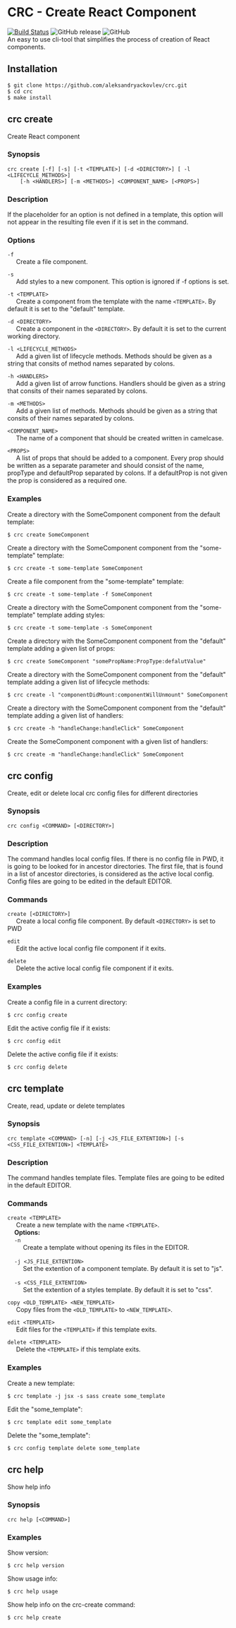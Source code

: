  # CRC - Create React Component
[![Build Status](https://travis-ci.org/aleksandryackovlev/crc.svg?branch=master)](https://travis-ci.org/aleksandryackovlev/crc) ![GitHub release](https://img.shields.io/github/release/aleksandryackovlev/crc.svg) ![GitHub](https://img.shields.io/github/license/aleksandryackovlev/crc.svg)  
An easy to use cli-tool that simplifies the process of creation of React components.
  
  
## Installation
```shell
$ git clone https://github.com/aleksandryackovlev/crc.git
$ cd crc
$ make install
```
  
   
## crc create
Create React component
### Synopsis
```shell
crc create [-f] [-s] [-t <TEMPLATE>] [-d <DIRECTORY>] [ -l <LIFECYCLE_METHODS>]
    [-h <HANDLERS>] [-m <METHODS>] <COMPONENT_NAME> [<PROPS>]
```
### Description
If the placeholder for an option is not defined in a template, this option will not appear in the resulting file even if it is set in the command.
### Options
`-f`  
&nbsp;&nbsp;&nbsp;&nbsp; Create a file component.

`-s`  
&nbsp;&nbsp;&nbsp;&nbsp; Add styles to a new component. This option is ignored if -f options is set.

`-t <TEMPLATE>`  
&nbsp;&nbsp;&nbsp;&nbsp; Create a component from the template with the name `<TEMPLATE>`. By default it is set to the "default" template.

`-d <DIRECTORY>`  
&nbsp;&nbsp;&nbsp;&nbsp; Create a component in the `<DIRECTORY>`. By default it is set to the current working directory.

`-l <LIFECYCLE_METHODS>`  
&nbsp;&nbsp;&nbsp;&nbsp; Add a given list of lifecycle methods. Methods should be given as a string that consits of method names separated by colons.

`-h <HANDLERS>`  
&nbsp;&nbsp;&nbsp;&nbsp; Add a given list of arrow functions. Handlers should be given as a string that consits of their names separated by colons.

`-m <METHODS>`  
&nbsp;&nbsp;&nbsp;&nbsp; Add a given list of methods. Methods should be given as a string that consits of their names separated by colons.

`<COMPONENT_NAME>`  
&nbsp;&nbsp;&nbsp;&nbsp; The name of a component that should be created written in camelcase.

`<PROPS>`  
&nbsp;&nbsp;&nbsp;&nbsp; A list of props that should be added to a component. Every prop should be written as a separate parameter and should consist of the name, propType and defaultProp separated by colons. If a defaultProp is not given the prop is considered as a required one.

### Examples
Create a directory with the SomeComponent component from the default template:
```shell
$ crc create SomeComponent
```
Create a directory with the SomeComponent component from the "some-template" template:
```shell
$ crc create -t some-template SomeComponent
```
Create a file component from the "some-template" template:
```shell
$ crc create -t some-template -f SomeComponent
```
Create a directory with the SomeComponent component from the "some-template" template adding styles:
```shell
$ crc create -t some-template -s SomeComponent
```
Create a directory with the SomeComponent component from the "default" template adding a given list of props:
```shell
$ crc create SomeComponent "somePropName:PropType:defalutValue"
```
Create a directory with the SomeComponent component from the "default" template adding a given list of lifecycle methods:
```shell
$ crc create -l "componentDidMount:componentWillUnmount" SomeComponent
```
Create a directory with the SomeComponent component from the "default" template adding a given list of handlers:
```shell
$ crc create -h "handleChange:handleClick" SomeComponent
```
Create the SomeComponent component with a given list of handlers:
```shell
$ crc create -m "handleChange:handleClick" SomeComponent
```
  
  
## crc config
Create, edit or delete local crc config files for different directories

### Synopsis
```shell
crc config <COMMAND> [<DIRECTORY>]
```
### Description
The command handles local config files. If there is no config file in PWD, it is going to be looked for in ancestor directories. The first file, that is found in a list of ancestor directories, is considered as the active local config. Config files are going to be edited in the default EDITOR.

### Commands
`create [<DIRECTORY>]`  
&nbsp;&nbsp;&nbsp;&nbsp; Create a local config file component. By default `<DIRECTORY>` is set to PWD

`edit`  
&nbsp;&nbsp;&nbsp;&nbsp; Edit the active local config file component if it exits.

`delete`  
&nbsp;&nbsp;&nbsp;&nbsp; Delete the active local config file component if it exits.

### Examples
Create a config file in a current directory:
```shell
$ crc config create 
```

Edit the active config file if it exists:
```shell
$ crc config edit 
```

Delete the active config file if it exists:
```shell
$ crc config delete 
```
  
  
## crc template
Create, read, update or delete templates

### Synopsis
```shell
crc template <COMMAND> [-n] [-j <JS_FILE_EXTENTION>] [-s <CSS_FILE_EXTENTION>] <TEMPLATE>
```
### Description
The command handles template files. Template files are going to be edited in the default EDITOR.

### Commands
`create <TEMPLATE>`  
&nbsp;&nbsp;&nbsp;&nbsp; Create a new template with the name `<TEMPLATE>`.  
&nbsp;&nbsp;&nbsp;&nbsp;**Options:**  
&nbsp;&nbsp;&nbsp;&nbsp;`-n`  
&nbsp;&nbsp;&nbsp;&nbsp;&nbsp;&nbsp;&nbsp;&nbsp; Create a template without opening its files in the EDITOR.

&nbsp;&nbsp;&nbsp;&nbsp;`-j <JS_FILE_EXTENTION>`  
&nbsp;&nbsp;&nbsp;&nbsp;&nbsp;&nbsp;&nbsp;&nbsp; Set the extention of a component template. By default it is set to "js".

&nbsp;&nbsp;&nbsp;&nbsp;`-s <CSS_FILE_EXTENTION>`  
&nbsp;&nbsp;&nbsp;&nbsp;&nbsp;&nbsp;&nbsp;&nbsp; Set the extention of a styles template. By default it is set to "css".

`copy <OLD_TEMPLATE> <NEW_TEMPLATE>`  
&nbsp;&nbsp;&nbsp;&nbsp; Copy files from the `<OLD_TEMPLATE>` to `<NEW_TEMPLATE>`.

`edit <TEMPLATE>`  
&nbsp;&nbsp;&nbsp;&nbsp; Edit files for the `<TEMPLATE>` if this template exits.

`delete <TEMPLATE>`  
&nbsp;&nbsp;&nbsp;&nbsp; Delete the `<TEMPLATE>` if this template exits.

### Examples
Create a new template:
```shell
$ crc template -j jsx -s sass create some_template
```

Edit the "some_template":
```shell
$ crc template edit some_template
```

Delete the "some_template":
```shell
$ crc config template delete some_template 
```
  
  
## crc help
Show help info

### Synopsis
```shell
crc help [<COMMAND>]
```
### Examples
Show version:
```shell
$ crc help version
```

Show usage info:
```shell
$ crc help usage
```

Show help info on the crc-create command:
```shell
$ crc help create 
```
